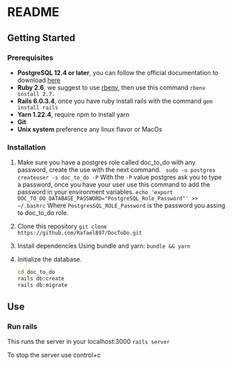 # README

## Getting Started

### Prerequisites
- **PostgreSQL 12.4 or later**, you can follow the official documentation to download [here]( https://www.postgresql.org/download/)
- **Ruby 2.6**, we suggest to use [rbenv]( https://github.com/rbenv/rbenv), then use this command `rbenv install 2.7.`
- **Rails 6.0.3.4**, once you have ruby install rails with the command `gem install rails`
- **Yarn 1.22.4**, require npm to install yarn
- **Git**
- **Unix system** preference any linux flavor or MacOs

### Installation

1. Make sure you have a postgres role called doc_to_do with any password, create the use with the next command.
` sudo -u postgres createuser -s doc_to_do -P`
With the `-P` value postgres ask you to type a password, once you have your user use this command to add the password in your environment variables.
`echo 'export DOC_TO_DO_DATABASE_PASSWORD="PostgreSQL_Role_Password"' >> ~/.bashrc`
Where `PostgresSQL_ROLE_Password` is the password you assing to doc_to_do role.

2. Clone this repository
`git clone https://github.com/RafaelB97/DocToDo.git`

3. Install dependencies
Using bundle and yarn:
`bundle && yarn`

3. Initialize the database.
    ```bash
    cd doc_to_do
    rails db:create
    rails db:migrate
    ```

## Use

### Run rails
This runs the server in your localhost:3000
`rails server`

To stop the server use control+c